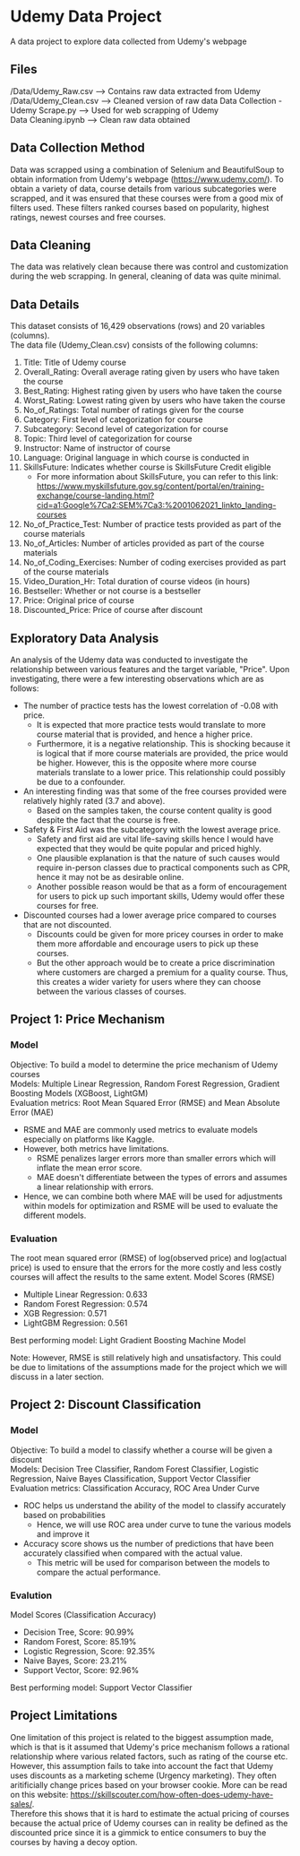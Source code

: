 # Udemy Data Project
 A data project to explore data collected from Udemy's webpage

## Files
/Data/Udemy_Raw.csv --> Contains raw data extracted from Udemy <br> 
/Data/Udemy_Clean.csv --> Cleaned version of raw data
Data Collection - Udemy Scrape.py --> Used for web scrapping of Udemy <br>
Data Cleaning.ipynb --> Clean raw data obtained


## Data Collection Method
Data was scrapped using a combination of Selenium and BeautifulSoup to obtain information from Udemy's webpage (https://www.udemy.com/). To obtain a variety of data, course details from various subcategories were scrapped, and it was ensured that these courses were from a good mix of filters used. These filters ranked courses based on popularity, highest ratings, newest courses and free courses. 

## Data Cleaning
The data was relatively clean because there was control and customization during the web scrapping. In general, cleaning of data was quite minimal. 

## Data Details
This dataset consists of 16,429 observations (rows) and 20 variables (columns). <br> 
The data file (Udemy_Clean.csv) consists of the following columns: <br>
1. Title: Title of Udemy course
2. Overall_Rating: Overall average rating given by users who have taken the course
3. Best_Rating: Highest rating given by users who have taken the course
4. Worst_Rating: Lowest rating given by users who have taken the course
5. No_of_Ratings: Total number of ratings given for the course
6. Category: First level of categorization for course
7. Subcategory: Second level of categorization for course
8. Topic: Third level of categorization for course
9. Instructor: Name of instructor of course
10. Language: Original language in which course is conducted in
11. SkillsFuture: Indicates whether course is SkillsFuture Credit eligible 
    - For more information about SkillsFuture, you can refer to this link: https://www.myskillsfuture.gov.sg/content/portal/en/training-exchange/course-landing.html?cid=a1:Google%7Ca2:SEM%7Ca3:%2001062021_linkto_landing-courses
12. No_of_Practice_Test: Number of practice tests provided as part of the course materials
13. No_of_Articles: Number of articles provided as part of the course materials
14. No_of_Coding_Exercises: Number of coding exercises provided as part of the course materials
15. Video_Duration_Hr: Total duration of course videos (in hours)
16. Bestseller: Whether or not course is a bestseller
17. Price: Original price of course
18. Discounted_Price: Price of course after discount

## Exploratory Data Analysis 
An analysis of the Udemy data was conducted to investigate the relationship between various features and the target variable, "Price". Upon investigating, there were a few interesting observations which are as follows: 
- The number of practice tests has the lowest correlation of -0.08 with price. 
    - It is expected that more practice tests would translate to more course material that is provided, and hence a higher price. 
    - Furthermore, it is a negative relationship. This is shocking because it is logical that if more course materials are provided, the price would be higher. However, this is the opposite where more course materials translate to a lower price. This relationship could possibly be due to a confounder. 
- An interesting finding was that some of the free courses provided were relatively highly rated (3.7 and above). 
    - Based on the samples taken, the course content quality is good despite the fact that the course is free. 
- Safety & First Aid was the subcategory with the lowest average price. 
    - Safety and first aid are vital life-saving skills hence I would have expected that they would be quite popular and priced highly. 
    - One plausible explanation is that the nature of such causes would require in-person classes due to practical components such as CPR, hence it may not be as desirable online. 
    - Another possible reason would be that as a form of encouragement for users to pick up such important skills, Udemy would offer these courses for free. 
- Discounted courses had a lower average price compared to courses that are not discounted. 
    - Discounts could be given for more pricey courses in order to make them more affordable and encourage users to pick up these courses. 
    - But the other approach would be to create a price discrimination where customers are charged a premium for a quality course. Thus, this creates a wider variety for users where they can choose between the various classes of courses.


## Project 1: Price Mechanism 
### Model 
Objective: To build a model to determine the price mechanism of Udemy courses <br>
Models: Multiple Linear Regression, Random Forest Regression, Gradient Boosting Models (XGBoost, LightGM) <br> 
Evaluation metrics: Root Mean Squared Error (RMSE) and Mean Absolute Error (MAE) <br> 
- RSME and MAE are commonly used metrics to evaluate models especially on platforms like Kaggle. 
- However, both metrics have limitations. 
    - RSME penalizes larger errors more than smaller errors which will inflate the mean error score. 
    - MAE doesn't differentiate between the types of errors and assumes a linear relationship with errors. 
- Hence, we can combine both where MAE will be used for adjustments within models for optimization and RSME will be used to evaluate the different models. 

### Evaluation 
The root mean squared error (RMSE) of log(observed price) and log(actual price) is used to ensure that the errors for the more costly and less costly courses will affect the results to the same extent. 
Model Scores (RMSE)
- Multiple Linear Regression: 0.633
- Random Forest Regression: 0.574
- XGB Regression: 0.571
- LightGBM Regression: 0.561

Best performing model: Light Gradient Boosting Machine Model 

Note: However, RMSE is still relatively high and unsatisfactory. This could be due to limitations of the assumptions made for the project which we will discuss in a later section. 

## Project 2: Discount Classification
### Model 
Objective: To build a model to classify whether a course will be given a discount <br> 
Models: Decision Tree Classifier, Random Forest Classifier, Logistic Regression, Naive Bayes Classification, Support Vector Classifier <br> 
Evaluation metrics: Classification Accuracy, ROC Area Under Curve <br>
- ROC helps us understand the ability of the model to classify accurately based on probabilities 
    - Hence, we will use ROC area under curve to tune the various models and improve it
- Accuracy score shows us the number of predictions that have been accurately classified when compared with the actual value. 
    - This metric will be used for comparison between the models to compare the actual performance. 

### Evalution
Model Scores (Classification Accuracy)
- Decision Tree, Score: 90.99%
- Random Forest, Score: 85.19%
- Logistic Regression, Score: 92.35%
- Naive Bayes, Score: 23.21%
- Support Vector, Score: 92.96%

Best performing model: Support Vector Classifier 

## Project Limitations
One limitation of this project is related to the biggest assumption made, which is that is it assumed that Udemy's price mechanism follows a rational relationship where various related factors, such as rating of the course etc. However, this assumption fails to take into account the fact that Udemy uses discounts as a marketing scheme (Urgency marketing). They often aritificially change prices based on your browser cookie. More can be read on this website: https://skillscouter.com/how-often-does-udemy-have-sales/. <br> 
Therefore this shows that it is hard to estimate the actual pricing of courses because the actual price of Udemy courses can in reality be defined as the discounted price since it is a gimmick to entice consumers to buy the courses by having a decoy option. 











